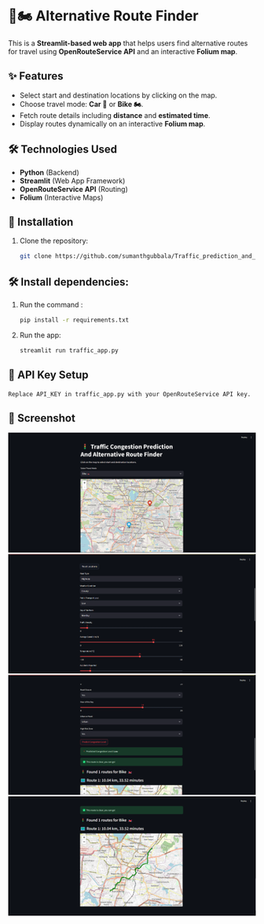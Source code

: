 # 🚗🏍️ Alternative Route Finder

This is a **Streamlit-based web app** that helps users find alternative routes for travel using **OpenRouteService API** and an interactive **Folium map**.

## ✨ Features

- Select start and destination locations by clicking on the map.
- Choose travel mode: **Car 🚗** or **Bike 🏍️**.
- Fetch route details including **distance** and **estimated time**.
- Display routes dynamically on an interactive **Folium map**.

## 🛠️ Technologies Used

- **Python** (Backend)
- **Streamlit** (Web App Framework)
- **OpenRouteService API** (Routing)
- **Folium** (Interactive Maps)

## 🚀 Installation

1. Clone the repository:
   ```sh
   git clone https://github.com/sumanthgubbala/Traffic_prediction_and_ManagemnetSystem.git
   ```

## 🛠️ Install dependencies:

1. Run the command :

   ```sh
   pip install -r requirements.txt

   ```

2. Run the app:
   ```sh
   streamlit run traffic_app.py
   ```

## 🔑 API Key Setup

    Replace API_KEY in traffic_app.py with your OpenRouteService API key.

## 📸 Screenshot

![App Screenshot 1](images/image-1.png)
![App Screenshot 2](images/image-2.png)
![App Screenshot 3](images/image-3.png)
![App Screenshot 4](images/image-4.png)
